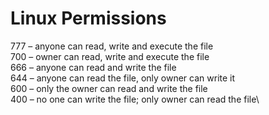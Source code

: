# Linux Permissions


777 – anyone can read, write and execute the file\
700 – owner can read, write and execute the file\
666 – anyone can read and write the file\
644 – anyone can read the file, only owner can write it\
600 – only the owner can read and write the file\
400 – no one can write the file; only owner can read the file\
